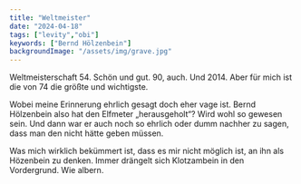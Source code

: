 ```yaml
---
title: "Weltmeister"
date: "2024-04-18"
tags: ["levity","obi"]
keywords: ["Bernd Hölzenbein"]
backgroundImage: "/assets/img/grave.jpg"
---
```

Weltmeisterschaft 54. Schön und gut. 90, auch. Und 2014. Aber für mich ist die von 74 die größte und wichtigste. 

Wobei meine Erinnerung ehrlich gesagt doch eher vage ist. Bernd Hölzenbein also hat den Elfmeter „herausgeholt“? Wird wohl so gewesen sein. Und dann war er auch noch so ehrlich oder dumm nachher zu sagen, dass man den nicht hätte geben müssen.

Was mich wirklich bekümmert ist, dass es mir nicht möglich ist, an ihn als Hözenbein zu denken. Immer drängelt sich Klotzambein in den Vordergrund. Wie albern.